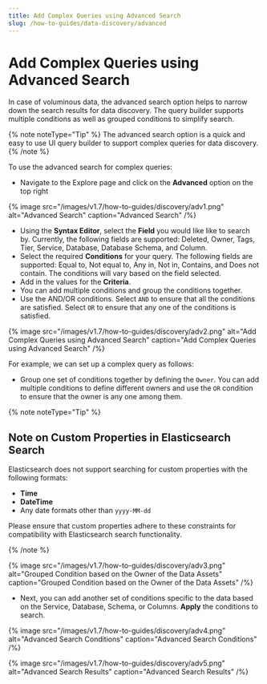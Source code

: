 ```yaml
---
title: Add Complex Queries using Advanced Search
slug: /how-to-guides/data-discovery/advanced
---
```


# Add Complex Queries using Advanced Search

In case of voluminous data, the advanced search option helps to narrow down the search results for data discovery. The query builder supports multiple conditions as well as grouped conditions to simplify search.

{% note noteType="Tip" %} The advanced search option is a quick and easy to use UI query builder to support complex queries for data discovery. {% /note %}

To use the advanced search for complex queries:
- Navigate to the Explore page and click on the **Advanced** option on the top right

{% image
src="/images/v1.7/how-to-guides/discovery/adv1.png"
alt="Advanced Search"
caption="Advanced Search"
/%}

- Using the **Syntax Editor**, select the **Field** you would like like to search by. Currently, the following fields are supported: Deleted, Owner, Tags, Tier, Service, Database, Database Schema, and Column.
- Select the required **Conditions** for your query. The following fields are supported: Equal to, Not equal to, Any in, Not in, Contains, and Does not contain. The conditions will vary based on the field selected.
- Add in the values for the **Criteria**.
- You can add multiple conditions and group the conditions together.
- Use the AND/OR conditions. Select `AND` to ensure that all the conditions are satisfied. Select `OR` to ensure that any one of the conditions is satisfied.

{% image
src="/images/v1.7/how-to-guides/discovery/adv2.png"
alt="Add Complex Queries using Advanced Search"
caption="Add Complex Queries using Advanced Search"
/%}

For example, we can set up a complex query as follows:
- Group one set of conditions together by defining the `Owner`. You can add multiple conditions to define different owners and use the `OR` condition to ensure that the owner is any one among them.

{% note noteType="Tip" %} 
## Note on Custom Properties in Elasticsearch Search

Elasticsearch does not support searching for custom properties with the following formats: 

- **Time**
- **DateTime**
- Any date formats other than `yyyy-MM-dd`

Please ensure that custom properties adhere to these constraints for compatibility with Elasticsearch search functionality.

{% /note %}

{% image
src="/images/v1.7/how-to-guides/discovery/adv3.png"
alt="Grouped Condition based on the Owner of the Data Assets"
caption="Grouped Condition based on the Owner of the Data Assets"
/%}

- Next, you can add another set of conditions specific to the data based on the Service, Database, Schema, or Columns. **Apply** the conditions to search.

{% image
src="/images/v1.7/how-to-guides/discovery/adv4.png"
alt="Advanced Search Conditions"
caption="Advanced Search Conditions"
/%}

{% image
src="/images/v1.7/how-to-guides/discovery/adv5.png"
alt="Advanced Search Results"
caption="Advanced Search Results"
/%}